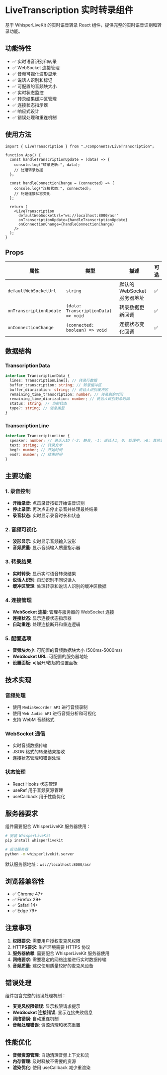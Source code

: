 # LiveTranscription 实时转录组件

基于 WhisperLiveKit 的实时语音转录 React 组件，提供完整的实时语音识别和转录功能。

## 功能特性

- ✅ 实时语音识别和转录
- ✅ WebSocket 连接管理
- ✅ 音频可视化波形显示
- ✅ 说话人识别和标记
- ✅ 可配置的音频块大小
- ✅ 实时状态监控
- ✅ 转录结果缓冲区管理
- ✅ 连接状态指示器
- ✅ 响应式设计
- ✅ 错误处理和重连机制

## 使用方法

```tsx
import { LiveTranscription } from "./components/LiveTranscription";

function App() {
  const handleTranscriptionUpdate = (data) => {
    console.log("转录更新:", data);
    // 处理转录数据
  };

  const handleConnectionChange = (connected) => {
    console.log("连接状态:", connected);
    // 处理连接状态变化
  };

  return (
    <LiveTranscription
      defaultWebSocketUrl="ws://localhost:8000/asr"
      onTranscriptionUpdate={handleTranscriptionUpdate}
      onConnectionChange={handleConnectionChange}
    />
  );
}
```

## Props

| 属性                    | 类型                                | 描述                        | 可选 |
| ----------------------- | ----------------------------------- | --------------------------- | ---- |
| `defaultWebSocketUrl`   | `string`                            | 默认的 WebSocket 服务器地址 | ✅   |
| `onTranscriptionUpdate` | `(data: TranscriptionData) => void` | 转录数据更新回调            | ✅   |
| `onConnectionChange`    | `(connected: boolean) => void`      | 连接状态变化回调            | ✅   |

## 数据结构

### TranscriptionData

```typescript
interface TranscriptionData {
  lines: TranscriptionLine[]; // 转录行数据
  buffer_transcription: string; // 转录缓冲区
  buffer_diarization: string; // 说话人识别缓冲区
  remaining_time_transcription: number; // 转录剩余时间
  remaining_time_diarization: number; // 说话人识别剩余时间
  status: string; // 当前状态
  type?: string; // 消息类型
}
```

### TranscriptionLine

```typescript
interface TranscriptionLine {
  speaker: number; // 说话人ID (-2: 静音, -1: 说话人1, 0: 处理中, >0: 其他说话人)
  text: string; // 转录文本
  beg?: number; // 开始时间
  end?: number; // 结束时间
}
```

## 主要功能

### 1. 录音控制

- **开始录音**: 点击录音按钮开始语音识别
- **停止录音**: 再次点击停止录音并处理最终结果
- **录音状态**: 实时显示录音时长和状态

### 2. 音频可视化

- **波形显示**: 实时显示音频输入波形
- **音频质量**: 显示音频输入质量指示器

### 3. 转录结果

- **实时转录**: 显示实时语音转录结果
- **说话人识别**: 自动识别不同说话人
- **缓冲区管理**: 处理转录和说话人识别的缓冲区数据

### 4. 连接管理

- **WebSocket 连接**: 管理与服务器的 WebSocket 连接
- **连接状态**: 显示连接状态指示器
- **自动重连**: 处理连接断开和重连逻辑

### 5. 配置选项

- **音频块大小**: 可配置的音频数据块大小 (500ms-5000ms)
- **WebSocket URL**: 可配置的服务器地址
- **设置面板**: 可展开/收起的设置面板

## 技术实现

### 音频处理

- 使用 `MediaRecorder API` 进行音频录制
- 使用 `Web Audio API` 进行音频分析和可视化
- 支持 WebM 音频格式

### WebSocket 通信

- 实时音频数据传输
- JSON 格式的转录结果接收
- 连接状态管理和错误处理

### 状态管理

- React Hooks 状态管理
- useRef 用于音频资源管理
- useCallback 用于性能优化

## 服务器要求

组件需要配合 WhisperLiveKit 服务器使用：

```bash
# 安装 WhisperLiveKit
pip install whisperlivekit

# 启动服务器
python -m whisperlivekit.server
```

默认服务器地址：`ws://localhost:8000/asr`

## 浏览器兼容性

- ✅ Chrome 47+
- ✅ Firefox 29+
- ✅ Safari 14+
- ✅ Edge 79+

## 注意事项

1. **权限要求**: 需要用户授权麦克风权限
2. **HTTPS要求**: 生产环境需要 HTTPS 协议
3. **服务器依赖**: 需要配合 WhisperLiveKit 服务器使用
4. **网络要求**: 需要稳定的网络连接进行实时数据传输
5. **音频质量**: 建议使用质量较好的麦克风设备

## 错误处理

组件包含完整的错误处理机制：

- **麦克风权限错误**: 显示权限请求提示
- **WebSocket 连接错误**: 显示连接失败信息
- **网络错误**: 自动重连机制
- **音频处理错误**: 资源清理和状态重置

## 性能优化

- **音频资源管理**: 自动清理音频上下文和流
- **内存管理**: 及时释放不需要的资源
- **渲染优化**: 使用 useCallback 减少重渲染
